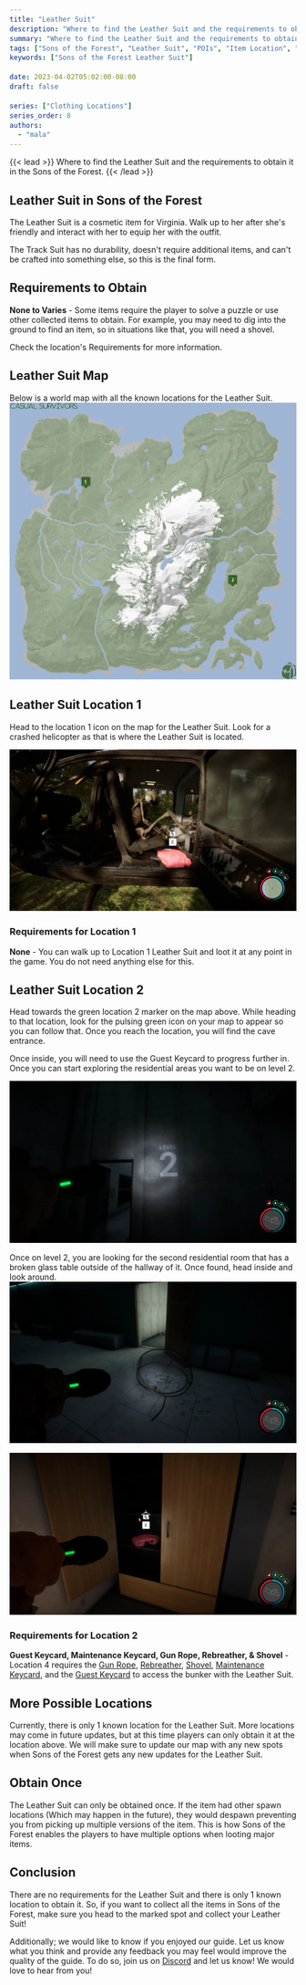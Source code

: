 ```yaml
---
title: "Leather Suit"
description: "Where to find the Leather Suit and the requirements to obtain it in the Sons of the Forest."
summary: "Where to find the Leather Suit and the requirements to obtain it. Click here to learn more about it!"
tags: ["Sons of the Forest", "Leather Suit", "POIs", "Item Location", "Map"]
keywords: ["Sons of the Forest Leather Suit"]

date: 2023-04-02T05:02:00-08:00
draft: false

series: ["Clothing Locations"]
series_order: 8
authors:
  - "mala"
---
```


{{< lead >}}
Where to find the Leather Suit and the requirements to obtain it in the Sons of the Forest.
{{< /lead >}}

## Leather Suit in Sons of the Forest
The Leather Suit is a cosmetic item for Virginia. Walk up to her after she's friendly and interact with her to equip her with the outfit. 

The Track Suit has no durability, doesn't require additional items, and can't be crafted into something else, so this is the final form.

## Requirements to Obtain
**None to Varies** - Some items require the player to solve a puzzle or use other collected items to obtain. For example, you may need to dig into the ground to find an item, so in situations like that, you will need a shovel. 

Check the location's Requirements for more information.

## Leather Suit Map
Below is a world map with all the known locations for the Leather Suit.
![Sons of the Forest Leather Suit Location](img/map.webp)

## Leather Suit Location 1
Head to the location 1 icon on the map for the Leather Suit. Look for a crashed helicopter as that is where the Leather Suit is located. 

![Sons of the Forest Leather Suit Location 1](featured.webp)

### Requirements for Location 1
**None** - You can walk up to Location 1 Leather Suit and loot it at any point in the game. You do not need anything else for this. 

## Leather Suit Location 2
Head towards the green location 2 marker on the map above. While heading to that location, look for the pulsing green icon on your map to appear so you can follow that. Once you reach the location, you will find the cave entrance.

Once inside, you will need to use the Guest Keycard to progress further in. Once you can start exploring the residential areas you want to be on level 2.

![Sons of the Forest Leather Suit Location 2 Level 2](img/level2.webp)

Once on level 2, you are looking for the second residential room that has a broken glass table outside of the hallway of it. Once found, head inside and look around.
![Sons of the Forest Leather Suit Location 2 Hint](img/location2_hint.webp)

![Sons of the Forest Leather Suit Location 2](img/location2.webp)


### Requirements for Location 2
**Guest Keycard, Maintenance Keycard, Gun Rope, Rebreather, & Shovel** - Location 4 requires the [Gun Rope](/sons-of-the-forest/guides/rope-gun/), [Rebreather](/sons-of-the-forest/guides/rebreather/), [Shovel](/sons-of-the-forest/guides/shovel/), [Maintenance Keycard](/sons-of-the-forest/guides/maintenance-keycard/), and the [Guest Keycard](/sons-of-the-forest/guides/guest-keycard/) to access the bunker with the Leather Suit.


## More Possible Locations
Currently, there is only 1 known location for the Leather Suit. More locations may come in future updates, but at this time players can only obtain it at the location above.
We will make sure to update our map with any new spots when Sons of the Forest gets any new updates for the Leather Suit.

## Obtain Once
The Leather Suit can only be obtained once. If the item had other spawn locations (Which may happen in the future), they would despawn preventing you from picking up multiple versions of the item. This is how Sons of the Forest enables the players to have multiple options when looting major items. 

## Conclusion
There are no requirements for the Leather Suit and there is only 1 known location to obtain it. So, if you want to collect all the items in Sons of the Forest, make sure you head to the marked spot and collect your Leather Suit!

Additionally; we would like to know if you enjoyed our guide. Let us know what you think and provide any feedback you may feel would improve the quality of the guide. To do so, join us on [Discord](https://discord.gg/ZXp93XsKnN) and let us know! We would love to hear from you! 